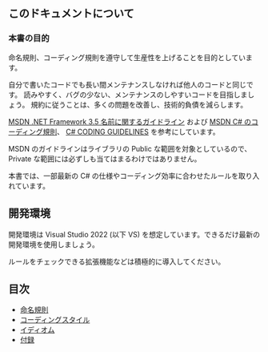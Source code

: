 ## このドキュメントについて

### 本書の目的

命名規則、コーディング規則を遵守して生産性を上げることを目的としています。

自分で書いたコードでも長い間メンテナンスしなければ他人のコードと同じです。
読みやすく、バグの少ない、メンテナンスのしやすいコードを目指しましょう。
規約に従うことは、多くの問題を改善し、技術的負債を減らします。

[MSDN .NET Framework 3.5 名前に関するガイドライン](https://msdn.microsoft.com/ja-jp/library/ms229002(v=vs.90).aspx) および [MSDN C# のコーディング規則](https://msdn.microsoft.com/ja-jp/library/ff926074.aspx)、 [C# CODING GUIDELINES](https://qiita.com/Ted-HM/items/67eddbe36b88bf2d441d) を参考にしています。

MSDN のガイドラインはライブラリの Public な範囲を対象としているので、 Private な範囲には必ずしも当てはまるわけではありません。

本書では、一部最新の C# の仕様やコーディング効率に合わせたルールを取り入れています。

## 開発環境

開発環境は Visual Studio 2022 (以下 VS) を想定しています。できるだけ最新の開発環境を使用しましょう。

ルールをチェックできる拡張機能などは積極的に導入してください。

## 目次

- [命名規則](./naming-rules.md)
- [コーディングスタイル](./coding-styles.md)
- [イディオム](./idioms.md)
- [付録](./appendix.md)
